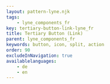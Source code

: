 ```yaml
---
layout: pattern-lyne.njk
tags: 
    - lyne_components_fr
key: tertiary-button-link-lyne_fr
title: Tertiary Button (Link)
parent: lyne_components_fr
keywords: button, icon, split, action
order: 90
excludeInNavigation: true
availablelanguages: 
    - de
    - en
---
```

